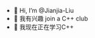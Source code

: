 - 👋 Hi, I’m @Jianjia-Liu
- 👀 我有兴趣  join a C++ club
- 🌱 我现在正在学习C++
<!---
Jianjia-Liu/Jianjia-Liu is a ✨ special ✨ repository because its `README.md` (this file) appears on your GitHub profile.
You can click the Preview link to take a look at your changes.
--->
